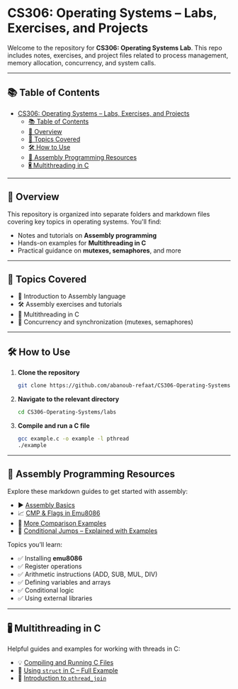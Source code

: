 # CS306: Operating Systems – Labs, Exercises, and Projects

Welcome to the repository for **CS306: Operating Systems Lab**. This repo includes notes, exercises, and project files related to process management, memory allocation, concurrency, and system calls.

---

## 📚 Table of Contents

- [CS306: Operating Systems – Labs, Exercises, and Projects](#cs306-operating-systems--labs-exercises-and-projects)
  - [📚 Table of Contents](#-table-of-contents)
  - [📘 Overview](#-overview)
  - [🧠 Topics Covered](#-topics-covered)
  - [🛠️ How to Use](#️-how-to-use)
  - [🦾 Assembly Programming Resources](#-assembly-programming-resources)
  - [🖁️ Multithreading in C](#️-multithreading-in-c)

---

## 📘 Overview

This repository is organized into separate folders and markdown files covering key topics in operating systems. You'll find:

- Notes and tutorials on **Assembly programming**
- Hands-on examples for **Multithreading in C**
- Practical guidance on **mutexes, semaphores**, and more

---

## 🧠 Topics Covered

- 🏁 Introduction to Assembly language
- 🛠️ Assembly exercises and tutorials
- 🔀 Multithreading in C
- 🔐 Concurrency and synchronization (mutexes, semaphores)

---

## 🛠️ How to Use

1. **Clone the repository**

   ```bash
   git clone https://github.com/abanoub-refaat/CS306-Operating-Systems.git
   ```

2. **Navigate to the relevant directory**

   ```bash
   cd CS306-Operating-Systems/labs
   ```

3. **Compile and run a C file**

   ```bash
   gcc example.c -o example -l pthread
   ./example
   ```

---

## 🦾 Assembly Programming Resources

Explore these markdown guides to get started with assembly:

- ▶️ [Assembly Basics](./resources/assembly-basics.md)
- 📈 [CMP & Flags in Emu8086](./resources/CMP-and-Flags.md)
- 📁 [More Comparison Examples](./resources/Comparison.md)
- 🔄 [Conditional Jumps – Explained with Examples](./resources/conditional-jumps.md)

Topics you’ll learn:

- ✅ Installing **emu8086**
- ✅ Register operations
- ✅ Arithmetic instructions (ADD, SUB, MUL, DIV)
- ✅ Defining variables and arrays
- ✅ Conditional logic
- ✅ Using external libraries

---

## 🖁️ Multithreading in C

Helpful guides and examples for working with threads in C:

- 💡 [Compiling and Running C Files](./resources/compile-and-run-c-files.md)
- 🧱 [Using `struct` in C – Full Example](./resources/struct-in-C.md)
- 🔗 [Introduction to `pthread_join`](./resources/pthread_join.md)
